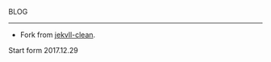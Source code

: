 BLOG
***

* Fork from [jekvll-clean](https://github.com/scotte/jekyll-clean).


Start form 2017.12.29

